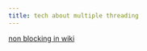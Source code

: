 ```yaml
---
title: tech about multiple threading
---
```



[non blocking in wiki](https://en.wikipedia.org/wiki/Non-blocking_algorithm)
